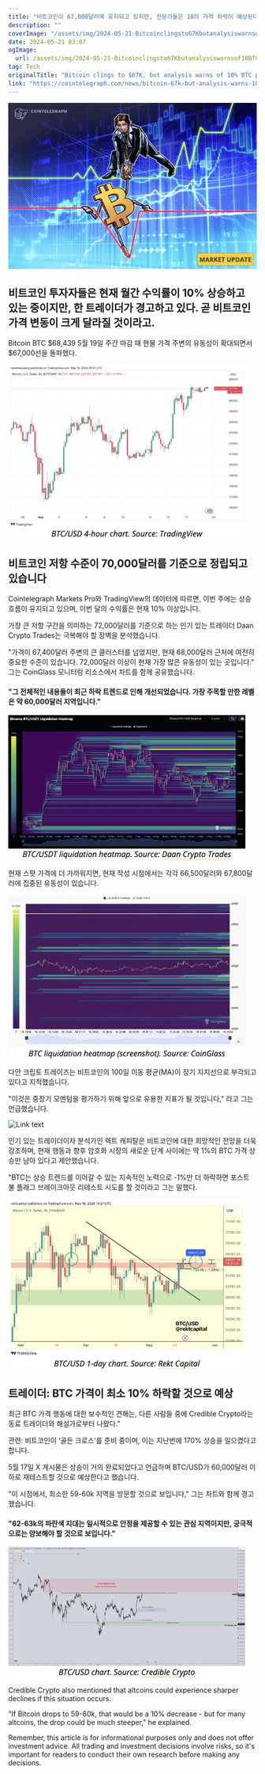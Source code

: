 ```yaml
---
title: "비트코인이 67,000달러에 유지되고 있지만, 전문가들은 10의 가격 하락이 예상된다고 경고하고 있습니다"
description: ""
coverImage: "/assets/img/2024-05-21-Bitcoinclingsto67Kbutanalysiswarnsof10BTCpricedropnext_thumbnail.png"
date: 2024-05-21 03:07
ogImage: 
  url: /assets/img/2024-05-21-Bitcoinclingsto67Kbutanalysiswarnsof10BTCpricedropnext_thumbnail.png
tag: Tech
originalTitle: "Bitcoin clings to $67K, but analysis warns of 10% BTC price drop next"
link: "https://cointelegraph.com/news/bitcoin-67k-but-analysis-warns-10-btc-price-drop"
---
```



![Bitcoin Price](/assets/img/2024-05-21-Bitcoinclingsto67Kbutanalysiswarnsof10BTCpricedropnext_thumbnail.png)

## 비트코인 투자자들은 현재 월간 수익률이 10% 상승하고 있는 중이지만, 한 트레이더가 경고하고 있다. 곧 비트코인 가격 변동이 크게 달라질 것이라고.

Bitcoin
BTC
$68,439
5월 19일 주간 마감 때 현물 가격 주변의 유동성이 확대되면서 $67,000선을 돌파했다.

![Bitcoin Price Change](/assets/img/2024-05-21-Bitcoinclingsto67Kbutanalysiswarnsof10BTCpricedropnext_0.png)

<div class="content-ad"></div>

## 비트코인 저항 수준이 70,000달러를 기준으로 정립되고 있습니다

Cointelegraph Markets Pro와 TradingView의 데이터에 따르면, 이번 주에는 상승 흐름이 유지되고 있으며, 이번 달의 수익률은 현재 10% 이상입니다.

가장 큰 저항 구간을 의미하는 72,000달러를 기준으로 하는 인기 있는 트레이더 Daan Crypto Trades는 극복해야 할 장벽을 분석했습니다.

"가격이 67,400달러 주변의 큰 클러스터를 넘었지만, 현재 68,000달러 근처에 여전히 중요한 수준이 있습니다. 72,000달러 이상이 현재 가장 많은 유동성이 있는 곳입니다." 그는 CoinGlass 모니터링 리소스에서 차트를 함께 공유했습니다.

<div class="content-ad"></div>

#### "그 전체적인 내용들이 최근 하락 트렌드로 인해 개선되었습니다. 가장 주목할 만한 레벨은 약 60,000달러 지역입니다."

![Bitcoin analysis](/assets/img/2024-05-21-Bitcoinclingsto67Kbutanalysiswarnsof10BTCpricedropnext_1.png)

현재 스팟 가격에 더 가까워지면, 현재 작성 시점에서는 각각 66,500달러와 67,800달러에 집중된 유동성이 있습니다.

![Bitcoin analysis](/assets/img/2024-05-21-Bitcoinclingsto67Kbutanalysiswarnsof10BTCpricedropnext_2.png)

<div class="content-ad"></div>

다안 크립토 트레이즈는 비트코인의 100일 이동 평균(MA)이 장기 지지선으로 부각되고 있다고 지적했습니다.

"이것은 중장기 모멘텀을 평가하기 위해 앞으로 유용한 지표가 될 것입니다," 라고 그는 언급했습니다.

![Link text](https://example.com/image.png)

인기 있는 트레이더이자 분석가인 렉트 캐피탈은 비트코인에 대한 희망적인 전망을 더욱 강조하며, 현재 행동과 향후 암호화 시장의 새로운 단계 사이에는 딱 1%의 BTC 가격 상승만 남아 있다고 제안했습니다.

<div class="content-ad"></div>

"BTC는 상승 트렌드를 이어갈 수 있는 지속적인 노력으로 -1%만 더 하락하면 포스트 불 플래그 브레이크아웃 리테스트 시도를 할 것이라고 그는 말했다.

![Bitcoin Clings to $67K but Analysis Warns of 10% BTC Price Drop Next](/assets/img/2024-05-21-Bitcoinclingsto67Kbutanalysiswarnsof10BTCpricedropnext_4.png)

## 트레이더: BTC 가격이 최소 10% 하락할 것으로 예상

최근 BTC 가격 행동에 대한 보수적인 견해는, 다른 사람들 중에 Credible Crypto라는 동료 트레이더와 해설가로부터 나왔다."

<div class="content-ad"></div>

관련: 비트코인이 ‘골든 크로스’를 준비 중이며, 이는 지난번에 170% 상승을 일으켰다고 합니다.

5월 17일 X 게시물은 상승이 거의 완료되었다고 언급하며 BTC/USD가 60,000달러 이하로 재테스트할 것으로 예상한다고 했습니다.

"이 시점에서, 최소한 59-60k 지역을 방문할 것으로 보입니다," 그는 차트와 함께 경고했습니다.

#### "62-63k의 파란색 지대는 일시적으로 안정을 제공할 수 있는 관심 지역이지만, 궁극적으로는 양보해야 할 것으로 보입니다."

<div class="content-ad"></div>

![Bitcoin Price](/assets/img/2024-05-21-Bitcoinclingsto67Kbutanalysiswarnsof10BTCpricedropnext_5.png)

Credible Crypto also mentioned that altcoins could experience sharper declines if this situation occurs.

"If Bitcoin drops to 59-60k, that would be a 10% decrease - but for many altcoins, the drop could be much steeper," he explained.

Remember, this article is for informational purposes only and does not offer investment advice. All trading and investment decisions involve risks, so it's important for readers to conduct their own research before making any decisions.